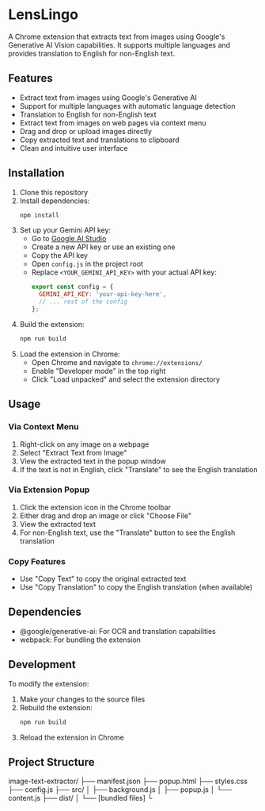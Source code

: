 # LensLingo

A Chrome extension that extracts text from images using Google's Generative AI Vision capabilities. It supports multiple languages and provides translation to English for non-English text.

## Features

- Extract text from images using Google's Generative AI
- Support for multiple languages with automatic language detection
- Translation to English for non-English text
- Extract text from images on web pages via context menu
- Drag and drop or upload images directly
- Copy extracted text and translations to clipboard
- Clean and intuitive user interface

## Installation

1. Clone this repository
2. Install dependencies:
   ```bash
   npm install
   ```
3. Set up your Gemini API key:
   - Go to [Google AI Studio](https://makersuite.google.com/app/apikey)
   - Create a new API key or use an existing one
   - Copy the API key
   - Open `config.js` in the project root
   - Replace `<YOUR_GEMINI_API_KEY>` with your actual API key:
     ```javascript
     export const config = {
       GEMINI_API_KEY: 'your-api-key-here',
       // ... rest of the config
     };
     ```
4. Build the extension:
   ```bash
   npm run build
   ```
5. Load the extension in Chrome:
   - Open Chrome and navigate to `chrome://extensions/`
   - Enable "Developer mode" in the top right
   - Click "Load unpacked" and select the extension directory

## Usage

### Via Context Menu
1. Right-click on any image on a webpage
2. Select "Extract Text from Image"
3. View the extracted text in the popup window
4. If the text is not in English, click "Translate" to see the English translation

### Via Extension Popup
1. Click the extension icon in the Chrome toolbar
2. Either drag and drop an image or click "Choose File"
3. View the extracted text
4. For non-English text, use the "Translate" button to see the English translation

### Copy Features
- Use "Copy Text" to copy the original extracted text
- Use "Copy Translation" to copy the English translation (when available)

## Dependencies

- @google/generative-ai: For OCR and translation capabilities
- webpack: For bundling the extension

## Development

To modify the extension:

1. Make your changes to the source files
2. Rebuild the extension:
   ```bash
   npm run build
   ```
3. Reload the extension in Chrome

## Project Structure

image-text-extractor/
├── manifest.json
├── popup.html
├── styles.css
├── config.js
├── src/
│   ├── background.js
│   ├── popup.js
│   └── content.js
├── dist/
│   └── [bundled files]
└ 
